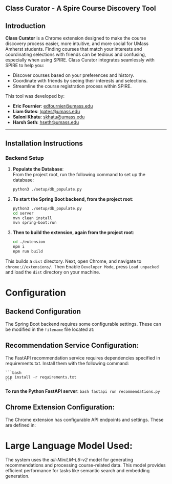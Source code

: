 ## Class Curator - A Spire Course Discovery Tool

## Introduction

**Class Curator** is a Chrome extension designed to make the course discovery process easier, more intuitive, and more social for UMass Amherst students. Finding courses that match your interests and coordinating selections with friends can be tedious and confusing, especially when using SPIRE. Class Curator integrates seamlessly with SPIRE to help you:

- Discover courses based on your preferences and history.
- Coordinate with friends by seeing their interests and selections.
- Streamline the course registration process within SPIRE.

This tool was developed by:

- **Eric Fournier**: [edfournier@umass.edu](mailto:edfournier@umass.edu)  
- **Liam Gates**: [lgates@umass.edu](mailto:lgates@umass.edu)  
- **Saloni Khatu**: [skhatu@umass.edu](mailto:skhatu@umass.edu)  
- **Harsh Seth**: [hseth@umass.edu](mailto:hseth@umass.edu)  

---

## Installation Instructions

### Backend Setup

1. **Populate the Database**:  
   From the project root, run the following command to set up the database:

   ```bash
   python3 ./setup/db_populate.py
   ```

2. **To start the Spring Boot backend, from the project root**:

    ```bash
    python3 ./setup/db_populate.py
    cd server
    mvn clean install
    mvn spring-boot:run
    ```
3. **Then to build the extension, again from the project root**:

    ```bash
    cd ./extension
    npm i
    npm run build
    ```
This builds a `dist` directory. Next, open Chrome, and navigate to `chrome://extensions/`. Then Enable `Developer Mode`, press `Load unpacked` and load the `dist` directory on your machine. 


# Configuration

## Backend Configuration

The Spring Boot backend requires some configurable settings. These can be modified in the `filename` file located at:

<to be modified>

## Recommendation Service Configuration:

The FastAPI recommendation service requires dependencies specified in requirements.txt. Install them with the following command:

    ```bash
    pip install -r requirements.txt
    ```
 **To run the Python FastAPI server**:
    ```bash
    fastapi run recommendations.py
    ```

## Chrome Extension Configuration:

The Chrome extension has configurable API endpoints and settings. These are defined in:

<to be modified>




# Large Language Model Used:
The system uses the *all-MiniLM-L6-v2* model for generating recommendations and processing course-related data. This model provides efficient performance for tasks like semantic search and embedding generation.